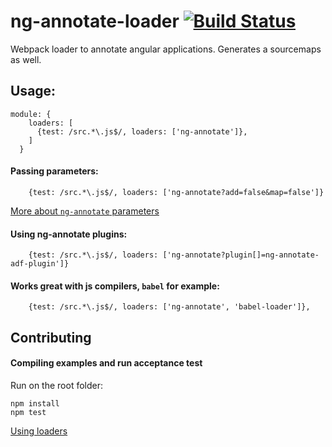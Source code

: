 # ng-annotate-loader [![Build Status](https://img.shields.io/travis/huston007/ng-annotate-loader.svg?style=flat-square)](https://travis-ci.org/huston007/ng-annotate-loader)
Webpack loader to annotate angular applications. Generates a sourcemaps as well.

## Usage:

```
module: {
    loaders: [
      {test: /src.*\.js$/, loaders: ['ng-annotate']},
    ]
  }
```

#### Passing parameters: 

```
	{test: /src.*\.js$/, loaders: ['ng-annotate?add=false&map=false']}
```

[More about `ng-annotate` parameters](https://github.com/olov/ng-annotate#library-api)

#### Using ng-annotate plugins: 

```
	{test: /src.*\.js$/, loaders: ['ng-annotate?plugin[]=ng-annotate-adf-plugin']}
```

#### Works great with js compilers, `babel` for example:

```
    {test: /src.*\.js$/, loaders: ['ng-annotate', 'babel-loader']},
```

## Contributing
#### Compiling examples and run acceptance test
Run on the root folder:
```
npm install
npm test
```

[Using loaders](http://webpack.github.io/docs/using-loaders.html)
